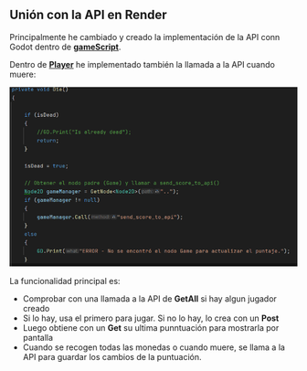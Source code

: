 ## Unión con la API en Render
Principalmente he cambiado y creado la implementación de la API conn Godot dentro de [**gameScript**](scripts/gameScript.gd).

Dentro de [**Player**](scripts/Player.cs) he implementado también la llamada a la API cuando muere:

![Img](res/1.png)


La funcionalidad principal es:
- Comprobar con una llamada a la API de **GetAll** si hay algun jugador creado
- Si lo hay, usa el primero para jugar. Si no lo hay, lo crea con un **Post**
- Luego obtiene con un **Get** su ultima punntuación para mostrarla por pantalla
- Cuando se recogen todas las monedas o cuando muere, se llama a la API para guardar los cambios de la puntuación.
